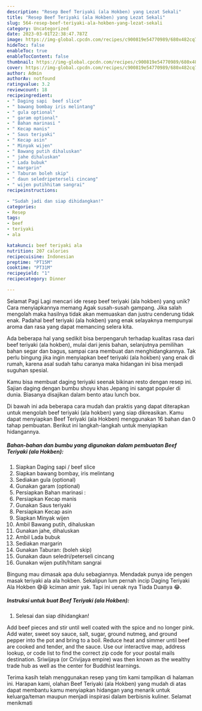 ```yaml
---
description: "Resep Beef Teriyaki (ala Hokben) yang Lezat Sekali"
title: "Resep Beef Teriyaki (ala Hokben) yang Lezat Sekali"
slug: 564-resep-beef-teriyaki-ala-hokben-yang-lezat-sekali
category: Uncategorized
date: 2023-03-01T22:38:47.787Z
image: https://img-global.cpcdn.com/recipes/c900819e54770989/680x482cq70/beef-teriyaki-ala-hokben-foto-resep-utama.jpg
hideToc: false
enableToc: true
enableTocContent: false
thumbnail: https://img-global.cpcdn.com/recipes/c900819e54770989/680x482cq70/beef-teriyaki-ala-hokben-foto-resep-utama.jpg
cover: https://img-global.cpcdn.com/recipes/c900819e54770989/680x482cq70/beef-teriyaki-ala-hokben-foto-resep-utama.jpg
author: Admin
authorAv: notfound
ratingvalue: 3.2
reviewcount: 18
recipeingredient:
- " Daging sapi  beef slice"
- " bawang bombay iris melintang"
- " gula optional"
- " garam optional"
- " Bahan marinasi "
- " Kecap manis"
- " Saus teriyaki"
- " Kecap asin"
- " Minyak wijen"
- " Bawang putih dihaluskan"
- " jahe dihaluskan"
- " Lada bubuk"
- " margarin"
- " Taburan boleh skip"
- " daun seledripeterseli cincang"
- " wijen putihhitam sangrai"
recipeinstructions:

- "Sudah jadi dan siap dihidangkan!"
categories:
- Resep
tags:
- beef
- teriyaki
- ala

katakunci: beef teriyaki ala 
nutrition: 207 calories
recipecuisine: Indonesian
preptime: "PT15M"
cooktime: "PT31M"
recipeyield: "1"
recipecategory: Dinner

---
```



Selamat Pagi Lagi mencari ide resep beef teriyaki (ala hokben) yang unik? Cara menyiapkannya memang Agak susah-susah gampang. Jika salah mengolah maka hasilnya tidak akan memuaskan dan justru cenderung tidak enak. Padahal beef teriyaki (ala hokben) yang enak selayaknya mempunyai aroma dan rasa yang dapat memancing selera kita.


Ada beberapa hal yang sedikit bisa berpengaruh terhadap kualitas rasa dari beef teriyaki (ala hokben), mulai dari jenis bahan, selanjutnya pemilihan bahan segar dan bagus, sampai cara membuat dan menghidangkannya. Tak perlu bingung jika ingin menyiapkan beef teriyaki (ala hokben) yang enak di rumah, karena asal sudah tahu caranya maka hidangan ini bisa menjadi suguhan spesial.

Kamu bisa membuat daging teriyaki seenak bikinan resto dengan resep ini. Sajian daging dengan bumbu shoyu khas Jepang ini sangat populer di dunia. Biasanya disajikan dalam bento atau lunch box.


Di bawah ini ada beberapa cara mudah dan praktis yang dapat diterapkan untuk mengolah beef teriyaki (ala hokben) yang siap dikreasikan. Kamu dapat menyiapkan Beef Teriyaki (ala Hokben) menggunakan 16 bahan dan 0 tahap pembuatan. Berikut ini langkah-langkah untuk menyiapkan hidangannya.

<!--inarticleads1-->

##### Bahan-bahan dan bumbu yang digunakan dalam pembuatan Beef Teriyaki (ala Hokben):

1. Siapkan  Daging sapi / beef slice
1. Siapkan  bawang bombay, iris melintang
1. Sediakan  gula (optional)
1. Gunakan  garam (optional)
1. Persiapkan  Bahan marinasi :
1. Persiapkan  Kecap manis
1. Gunakan  Saus teriyaki
1. Persiapkan  Kecap asin
1. Siapkan  Minyak wijen
1. Ambil  Bawang putih, dihaluskan
1. Gunakan  jahe, dihaluskan
1. Ambil  Lada bubuk
1. Sediakan  margarin
1. Gunakan  Taburan: (boleh skip)
1. Gunakan  daun seledri/peterseli cincang
1. Gunakan  wijen putih/hitam sangrai


Bingung mau dimasak apa dulu sebagiannya. Mendadak punya ide pengen masak teriyaki ala ala hokben. Sekalipun lum pernah incip Daging Teriyaki Ala Hokben 😅😆 kciman amir yak. Tapi ini uenak nya Tiada Duanya 😂. 

<!--inarticleads2-->

##### Instruksi untuk buat Beef Teriyaki (ala Hokben):


1. Selesai dan siap dihidangkan!

Add beef pieces and stir until well coated with the spice and no longer pink. Add water, sweet soy sauce, salt, sugar, ground nutmeg, and ground pepper into the pot and bring to a boil. Reduce heat and simmer until beef are cooked and tender, and the sauce. Use our interactive map, address lookup, or code list to find the correct zip code for your postal mails destination. Sriwijaya (or Crivijaya empire) was then known as the wealthy trade hub as well as the center for Buddhist learnings. 

Terima kasih telah menggunakan resep yang tim kami tampilkan di halaman ini. Harapan kami, olahan Beef Teriyaki (ala Hokben) yang mudah di atas dapat membantu kamu menyiapkan hidangan yang menarik untuk keluarga/teman maupun menjadi inspirasi dalam berbisnis kuliner. Selamat menikmati
